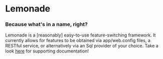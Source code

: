 # Lemonade # 
### Because what's in a name, right? ###

Lemonade is a [reasonably] easy-to-use feature-switching framework.  It currently allows for features to be obtained via app/web.config files, a RESTful service, or alternatively via an Sql provider of your choice.  Take a look <a href='http://thesheps.github.io/lemonade'>here</a> for supporting documentation!
